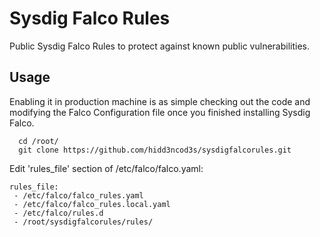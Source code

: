 # Sysdig Falco Rules

Public Sysdig Falco Rules to protect against known public vulnerabilities. 

## Usage

Enabling it in production machine is as simple checking out the code and modifying the Falco Configuration file once you finished installing Sysdig Falco.
```
  cd /root/
  git clone https://github.com/hidd3ncod3s/sysdigfalcorules.git
```
  
Edit 'rules_file' section of /etc/falco/falco.yaml:

```
rules_file:
 - /etc/falco/falco_rules.yaml
 - /etc/falco/falco_rules.local.yaml
 - /etc/falco/rules.d
 - /root/sysdigfalcorules/rules/
```
